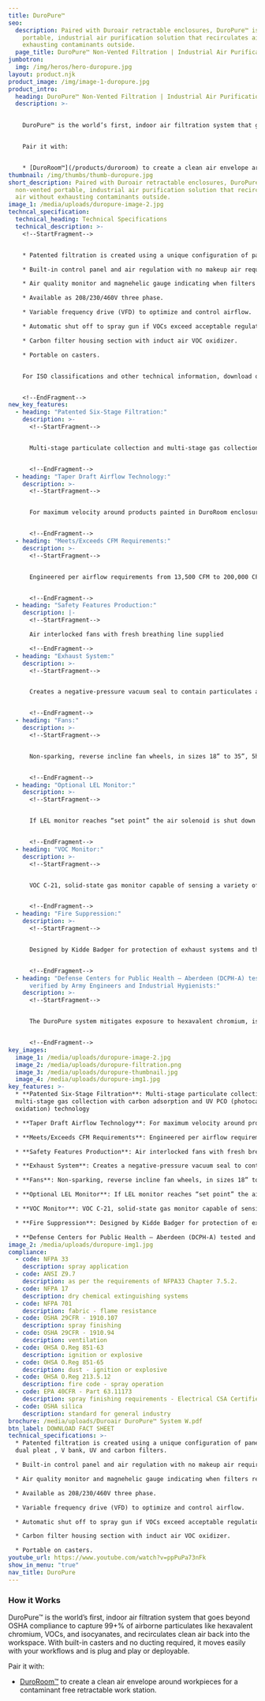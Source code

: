 ```yaml
---
title: DuroPure™
seo:
  description: Paired with Duroair retractable enclosures, DuroPure™ is a
    portable, industrial air purification solution that recirculates air without
    exhausting contaminants outside.
  page_title: DuroPure™ Non-Vented Filtration | Industrial Air Purification
jumbotron:
  img: /img/heros/hero-duropure.jpg
layout: product.njk
product_image: /img/image-1-duropure.jpg
product_intro:
  heading: DuroPure™ Non-Vented Filtration | Industrial Air Purification
  description: >-
    

    DuroPure™ is the world’s first, indoor air filtration system that goes beyond OSHA compliance to capture 99+% of airborne particulates like hexavalent chromium, VOCs, and isocyanates, and recirculates clean air back into the workspace. With built-in casters and no ducting required, it moves easily with your workflows and is plug and play or deployable.


    Pair it with:


    * [DuroRoom™](/products/duroroom) to create a clean air envelope around workpieces for a contaminant free retractable work station.
thumbnail: /img/thumbs/thumb-duropure.jpg
short_description: Paired with Duroair retractable enclosures, DuroPure™ is a
  non-vented portable, industrial air purification solution that recirculates
  air without exhausting contaminants outside.
image_1: /media/uploads/duropure-image-2.jpg
techncal_specification:
  technical_heading: Technical Specifications
  technical_description: >-
    <!--StartFragment-->


    * Patented filtration is created using a unique configuration of panel, pocket dual pleat , V bank, UV and carbon filters.

    * Built-in control panel and air regulation with no makeup air required.

    * Air quality monitor and magnehelic gauge indicating when filters require changing.

    * Available as 208/230/460V three phase.

    * Variable frequency drive (VFD) to optimize and control airflow.

    * Automatic shut off to spray gun if VOCs exceed acceptable regulation levels.

    * Carbon filter housing section with induct air VOC oxidizer.

    * Portable on casters.


    For ISO classifications and other technical information, download our DuroPure fact sheet!


    <!--EndFragment-->
new_key_features:
  - heading: "Patented Six-Stage Filtration:"
    description: >-
      <!--StartFragment-->


      Multi-stage particulate collection and multi-stage gas collection with carbon adsorption and UV PCO (photocatalytic oxidation) technology


      <!--EndFragment-->
  - heading: "Taper Draft Airflow Technology:"
    description: >-
      <!--StartFragment-->


      For maximum velocity around products painted in DuroRoom enclosure and minimized accidental overspray and enclosure wall residue


      <!--EndFragment-->
  - heading: "Meets/Exceeds CFM Requirements:"
    description: >-
      <!--StartFragment-->


      Engineered per airflow requirements from 13,500 CFM to 200,000 CFM and beyond, to achieve airflow over 100 FPM at the intake filter face and ensure airflow remains below code requirements of 25% of the LEL (lower explosion limit)


      <!--EndFragment-->
  - heading: "Safety Features Production:"
    description: |-
      <!--StartFragment-->

      Air interlocked fans with fresh breathing line supplied

      <!--EndFragment-->
  - heading: "Exhaust System:"
    description: >-
      <!--StartFragment-->


      Creates a negative-pressure vacuum seal to contain particulates and chemical contaminants


      <!--EndFragment-->
  - heading: "Fans:"
    description: >-
      <!--StartFragment-->


      Non-sparking, reverse incline fan wheels, in sizes 18” to 35”, 5hp to 25hp motors dependent on airflow requirements, with 3.5” static pressure


      <!--EndFragment-->
  - heading: "Optional LEL Monitor:"
    description: >-
      <!--StartFragment-->


      If LEL monitor reaches “set point” the air solenoid is shut down to ensure no more VOCs are produced


      <!--EndFragment-->
  - heading: "VOC Monitor:"
    description: >-
      <!--StartFragment-->


      VOC C-21, solid-state gas monitor capable of sensing a variety of gases and vapors (C-21 is for solvent vapors, etc.) and the system shuts down spray gun if the VOC monitor is triggered


      <!--EndFragment-->
  - heading: "Fire Suppression:"
    description: >-
      <!--StartFragment-->


      Designed by Kidde Badger for protection of exhaust systems and the enclosure, meets NFPA 17 standards and UL listed


      <!--EndFragment-->
  - heading: "Defense Centers for Public Health – Aberdeen (DCPH-A) tested and
      verified by Army Engineers and Industrial Hygienists:"
    description: >-
      <!--StartFragment-->


      The DuroPure system mitigates exposure to hexavalent chromium, isocyanates and VOCs, meeting HQDA’s mandate


      <!--EndFragment-->
key_images:
  image_1: /media/uploads/duropure-image-2.jpg
  image_2: /media/uploads/duropure-filtration.png
  image_3: /media/uploads/duropure-thumbnail.jpg
  image_4: /media/uploads/duropure-img1.jpg
key_features: >-
  * **Patented Six-Stage Filtration**: Multi-stage particulate collection and
  multi-stage gas collection with carbon adsorption and UV PCO (photocatalytic
  oxidation) technology

  * **Taper Draft Airflow Technology**: For maximum velocity around products painted in DuroRoom enclosure and minimized accidental overspray and enclosure wall residue

  * **Meets/Exceeds CFM Requirements**: Engineered per airflow requirements from 13,500 CFM to 200,000 CFM and beyond, to achieve airflow over 100 FPM at the intake filter face and ensure airflow remains below code requirements of 25% of the LEL (lower explosion limit)

  * **Safety Features Production**: Air interlocked fans with fresh breathing line supplied

  * **Exhaust System**: Creates a negative-pressure vacuum seal to contain particulates and chemical contaminants

  * **Fans**: Non-sparking, reverse incline fan wheels, in sizes 18” to 35”, 5hp to 25hp motors dependent on airflow requirements, with 3.5” static pressure

  * **Optional LEL Monitor**: If LEL monitor reaches “set point” the air solenoid is shut down to ensure no more VOCs are produced

  * **VOC Monitor**: VOC C-21, solid-state gas monitor capable of sensing a variety of gases and vapors (C-21 is for solvent vapors, etc.) and the system shuts down spray gun if the VOC monitor is triggered

  * **Fire Suppression**: Designed by Kidde Badger for protection of exhaust systems and the enclosure, meets NFPA 17 standards and UL listed

  * **Defense Centers for Public Health – Aberdeen (DCPH-A) tested and verified by Army Engineers and Industrial Hygienists**: The DuroPure system mitigates exposure to hexavalent chromium, isocyanates and VOCs, meeting HQDA’s mandate  
image_2: /media/uploads/duropure-img1.jpg
compliance:
  - code: NFPA 33
    description: spray application
  - code: ANSI Z9.7
    description: as per the requirements of NFPA33 Chapter 7.5.2.
  - code: NFPA 17
    description: dry chemical extinguishing systems
  - code: NFPA 701
    description: fabric - flame resistance
  - code: OSHA 29CFR - 1910.107
    description: spray finishing
  - code: OSHA 29CFR - 1910.94
    description: ventilation
  - code: OHSA O.Reg 851-63
    description: ignition or explosive
  - code: OHSA O.Reg 851-65
    description: dust - ignition or explosive
  - code: OHSA O.Reg 213.5.12
    description: fire code - spray operation
  - code: EPA 40CFR - Part 63.11173
    description: spray finishing requirements - Electrical CSA Certified
  - code: OSHA silica
    description: standard for general industry
brochure: /media/uploads/Duroair DuroPure™ System W.pdf
btn_label: DOWNLOAD FACT SHEET
technical_specifications: >-
  * Patented filtration is created using a unique configuration of panel, pocket
  dual pleat , V bank, UV and carbon filters.

  * Built-in control panel and air regulation with no makeup air required.

  * Air quality monitor and magnehelic gauge indicating when filters require changing.

  * Available as 208/230/460V three phase.

  * Variable frequency drive (VFD) to optimize and control airflow.

  * Automatic shut off to spray gun if VOCs exceed acceptable regulation levels.

  * Carbon filter housing section with induct air VOC oxidizer.

  * Portable on casters.
youtube_url: https://www.youtube.com/watch?v=ppPuPa73nFk
show_in_menu: "true"
nav_title: DuroPure
---
```

### How it Works

DuroPure™ is the world’s first, indoor air filtration system that goes beyond OSHA compliance to capture 99+% of airborne particulates like hexavalent chromium, VOCs, and isocyanates, and recirculates clean air back into the workspace. With built-in casters and no ducting required, it moves easily with your workflows and is plug and play or deployable.

Pair it with:

* [DuroRoom™](/products/duroroom) to create a clean air envelope around workpieces for a contaminant free retractable work station.